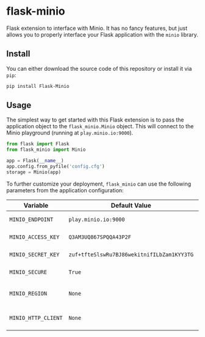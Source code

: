 # flask-minio
Flask extension to interface with Minio. It has no fancy features, but just
allows you to properly interface your Flask application with the `minio` library.

## Install

You can either download the source code of this repository or install it via `pip`:

```bash
pip install Flask-Minio
```

## Usage

The simplest way to get started with this Flask extension is to pass the application
object to the `flask_minio.Minio` object. This will connect to the Minio playground
(running at `play.minio.io:9000`).

```python
from flask import Flask
from flask_minio import Minio

app = Flask(__name__)
app.config.from_pyfile('config.cfg')
storage = Minio(app)
```

To further customize your deployment, `flask_minio` can use the following parameters
from the application configuration:

| Variable            | Default Value                              | Description                                 |
|---------------------|--------------------------------------------|---------------------------------------------|
| `MINIO_ENDPOINT`    | `play.minio.io:9000`                       | Minio endpoint to connect to                |
| `MINIO_ACCESS_KEY`  | `Q3AM3UQ867SPQQA43P2F`                     | Access key to be used                       |
| `MINIO_SECRET_KEY`  | `zuf+tfteSlswRu7BJ86wekitnifILbZam1KYY3TG` | Secret key to be used                       |
| `MINIO_SECURE`      | `True`                                     | Whether to use HTTPS or not                 |
| `MINIO_REGION`      | `None`                                     | Can be something like `eu-west-1` and so on |
| `MINIO_HTTP_CLIENT` | `None`                                     | Must be a `urllib3.PoolManager` object      |